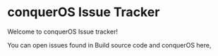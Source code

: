 # conquerOS Issue Tracker

Welcome to conquerOS Issue tracker!

You can open issues found in Build source code and conquerOS here,

